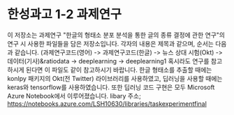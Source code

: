 # 한성과고 1-2 과제연구

이 저장소는 과제연구 "한글의 형태소 분포 분석을 통한 글의 종류 결정에 관한 연구"의 연구 시 사용한 파일들을 담은 저장소입니다.
각자의 내용은 제목과 같으며, 순서는 다음과 같습니다.
(과제연구코드(영어) -> 과제연구코드(한글) -> 뉴스 상대 시험(Okt) -> 데이터(기사)&ratiodata -> deeplearning -> deeplearning1
혹시라도 연구를 참고하시게 된다면 이 파일도 같이 참고하시기 바랍니다.
한글 형태소를 추출할 때에는 konlpy 패키지의 Okt(전 Twitter) 라이브러리를 사용하였고,
딥러닝을 사용할 때에는 keras와 tensorflow를 사용하였습니다.
또한 딥러닝 코드 구현은 모두 Microsoft Azure Notebook에서 이루어졌습니다.
libary 주소; https://notebooks.azure.com/LSH10630/libraries/taskexperimentfinal
